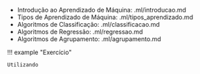 - Introdução ao Aprendizado de Máquina: .ml/introducao.md
- Tipos de Aprendizado de Máquina: .ml/tipos_aprendizado.md
- Algoritmos de Classificação: .ml/classificacao.md
- Algoritmos de Regressão: .ml/regressao.md
- Algoritmos de Agrupamento: .ml/agrupamento.md

!!! example "Exercício"

    Utilizando